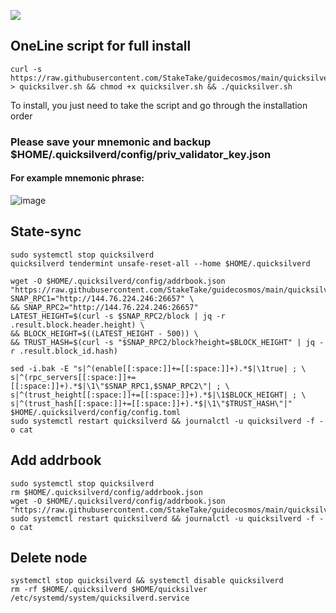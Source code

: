 ![](https://i.yapx.ru/RTuEU.jpg)


## OneLine script for full install
```
curl -s https://raw.githubusercontent.com/StakeTake/guidecosmos/main/quicksilver/killerqueen/quicksilver > quicksilver.sh && chmod +x quicksilver.sh && ./quicksilver.sh
```
To install, you just need to take the script and go through the installation order
### Please save your mnemonic and backup $HOME/.quicksilverd/config/priv_validator_key.json
#### For example mnemonic phrase:
![image](https://user-images.githubusercontent.com/93165931/184551172-16cb2f1a-3145-4e5b-8092-c966e2f3e5ef.png)
## State-sync
```
sudo systemctl stop quicksilverd
quicksilverd tendermint unsafe-reset-all --home $HOME/.quicksilverd

wget -O $HOME/.quicksilverd/config/addrbook.json "https://raw.githubusercontent.com/StakeTake/guidecosmos/main/quicksilver/killerqueen/addrbook.json"
SNAP_RPC1="http://144.76.224.246:26657" \
&& SNAP_RPC2="http://144.76.224.246:26657"
LATEST_HEIGHT=$(curl -s $SNAP_RPC2/block | jq -r .result.block.header.height) \
&& BLOCK_HEIGHT=$((LATEST_HEIGHT - 500)) \
&& TRUST_HASH=$(curl -s "$SNAP_RPC2/block?height=$BLOCK_HEIGHT" | jq -r .result.block_id.hash)

sed -i.bak -E "s|^(enable[[:space:]]+=[[:space:]]+).*$|\1true| ; \
s|^(rpc_servers[[:space:]]+=[[:space:]]+).*$|\1\"$SNAP_RPC1,$SNAP_RPC2\"| ; \
s|^(trust_height[[:space:]]+=[[:space:]]+).*$|\1$BLOCK_HEIGHT| ; \
s|^(trust_hash[[:space:]]+=[[:space:]]+).*$|\1\"$TRUST_HASH\"|" $HOME/.quicksilverd/config/config.toml
sudo systemctl restart quicksilverd && journalctl -u quicksilverd -f -o cat
```
## Add addrbook
```
sudo systemctl stop quicksilverd
rm $HOME/.quicksilverd/config/addrbook.json
wget -O $HOME/.quicksilverd/config/addrbook.json "https://raw.githubusercontent.com/StakeTake/guidecosmos/main/quicksilver/killerqueen/addrbook.json"
sudo systemctl restart quicksilverd && journalctl -u quicksilverd -f -o cat
```
## Delete node
```
systemctl stop quicksilverd && systemctl disable quicksilverd
rm -rf $HOME/.quicksilverd $HOME/quicksilver /etc/systemd/system/quicksilverd.service 
```

